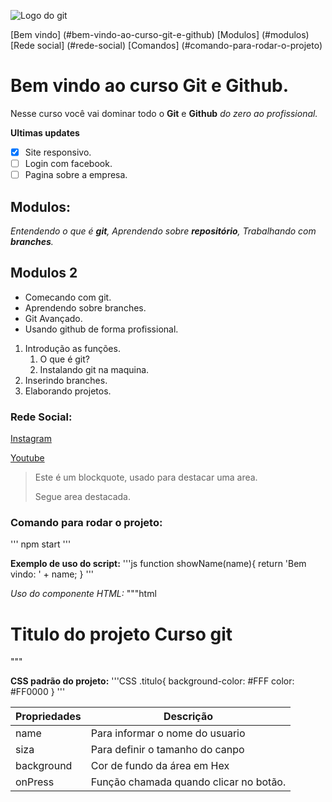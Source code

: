 ![Logo do git](https://encrypted-tbn0.gstatic.com/images?q=tbn:ANd9GcQXqDKyfbUJ3bsDc5tPovwsAHicZqq5HIMDYPvmRzpdmg&s)

[Bem vindo] (#bem-vindo-ao-curso-git-e-github)
[Modulos] (#modulos)
[Rede social] (#rede-social)
[Comandos] (#comando-para-rodar-o-projeto)
# Bem vindo ao curso Git e Github.
Nesse curso você vai dominar todo o **Git** e **Github** _do zero ao profissional._

**Ultimas updates**
- [x] Site responsivo.
- [ ] Login com facebook.
- [ ] Pagina sobre a empresa.

## Modulos:
_Entendendo o que é **git**,
Aprendendo sobre **repositório**,
Trabalhando com **branches**._

## Modulos 2
* Comecando com git.
* Aprendendo sobre branches.
* Git Avançado.
* Usando github de forma profissional.

1. Introdução as funções.
    1. O que é git?
    2. Instalando git na maquina.
2. Inserindo branches.
3. Elaborando projetos.


### Rede Social: 
[Instagram](https://intagram.com/sujeitoprogramador)

[Youtube](https://youtube.com/sujeitoprogramador)

>Este é um blockquote, usado para destacar uma area.
>
>Segue area destacada.

### Comando para rodar o projeto:

'''
npm start
'''

**Exemplo de uso do script:**
'''js
function showName(name){
    return 'Bem vindo: ' + name;
}
'''

*Uso do componente HTML:*
"""html
<h1>
    Titulo do projeto
    <spam>Curso git<spam>
</h1>
"""

**CSS padrão do projeto:**
'''CSS
  .titulo{
    background-color: #FFF
     color: #FF0000
}
'''

Propriedades | Descrição
-----------  | --------
name | Para informar o nome do usuario
siza | Para definir o tamanho do canpo
background | Cor de fundo da área em Hex
onPress | Função chamada quando clicar no botão.

